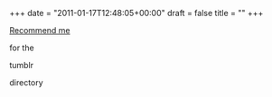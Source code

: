 +++
date = "2011-01-17T12:48:05+00:00"
draft = false
title = ""
+++
<p><a target="_blank" href="http://www.tumblr.com/directory/recommend/creative+writing/burninghotelsdown">Recommend me</a> </p>&#13;
<p>for the</p>&#13;
<p>tumblr</p>&#13;
<p>directory</p> 
